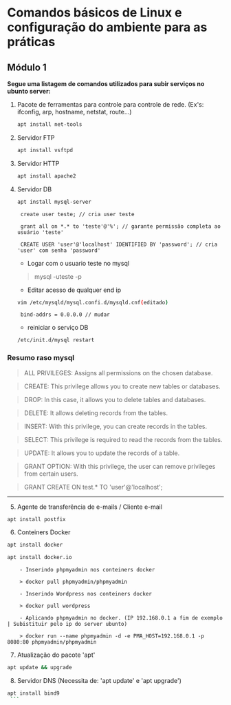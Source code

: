 # Comandos básicos de Linux e configuração do ambiente para as práticas
## Módulo 1

__Segue uma listagem de comandos utilizados para subir serviços no ubunto server:__

  
 1. Pacote de ferramentas para controle para controle de rede. (Ex's: ifconfig, arp, hostname, netstat, route...)

     ```sh
     apt install net-tools
     ```
 
 2. Servidor FTP

    ```sh
    apt install vsftpd
    ```
 3. Servidor HTTP 
 
    ```sh
    apt install apache2
    ```
 4. Servidor DB
 
    ```sh
    apt install mysql-server
    ```
         
         
         create user teste; // cria user teste
           
         grant all on *.* to 'teste'@'%'; // garante permissão completa ao usuário 'teste'
           
         CREATE USER 'user'@'localhost' IDENTIFIED BY 'password'; // cria 'user' com senha 'password'
      
      - Logar com o usuario teste no mysql
      
      >  mysql -uteste -p 
      
      
      - Editar acesso de qualquer end ip
      
      ```sh
      vim /etc/mysqld/mysql.confi.d/mysqld.cnf(editado)
      ```
      
         bind-addrs = 0.0.0.0 // mudar 
      
      - reiniciar o serviço DB
      
       ```sh
       /etc/init.d/mysql restart
       ```
              
### Resumo raso mysql

  >ALL PRIVILEGES: Assigns all permissions on the chosen database.
  
  >CREATE: This privilege allows you to create new tables or databases.
  
  >DROP: In this case, it allows you to delete tables and databases.
  
  >DELETE: It allows deleting records from the tables.
  
  >INSERT: With this privilege, you can create records in the tables.
  
  >SELECT: This privilege is required to read the records from the tables.
  
  >UPDATE: It allows you to update the records of a table.
  
  >GRANT OPTION: With this privilege, the user can remove privileges from certain users.
  
  >GRANT CREATE ON test.* TO 'user'@'localhost';
 

 
 
 --------------------
 
 
 
 

 5. Agente de transferência de e-mails / Cliente e-mail
  
   ```sh
   apt install postfix
   ```
  
 6. Conteiners Docker
 
   ```sh
   apt install docker
   ```
  
   ```sh
   apt install docker.io
   ```

        - Inserindo phpmyadmin nos conteiners docker  
        
        > docker pull phpmyadmin/phpmyadmin
  
        - Inserindo Wordpress nos conteiners docker
        
        > docker pull wordpress
  
        - Aplicando phpmyadmin no docker. (IP 192.168.0.1 a fim de exemplo | Subistituir pelo ip do server ubunto)
        
        > docker run --name phpmyadmin -d -e PMA_HOST=192.168.0.1 -p 8080:80 phpmyadmin/phpmyadmin 
   
  
  7. Atualização do pacote 'apt'
  
   ```sh
   apt update && upgrade
   ```

 8. Servidor DNS (Necessita de: 'apt update' e 'apt upgrade')
  
   ```sh
   apt install bind9
    ```
  
  

